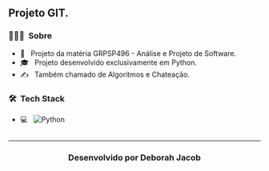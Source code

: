 
<h2> Projeto GIT.</h2>

<h3> 👨🏻‍💻 &nbsp;Sobre </h3>

- 🤔 &nbsp; Projeto da matéria GRPSP496 - Análise e Projeto de Software.
- 🎓 &nbsp; Projeto desenvolvido exclusivamente em Python.
- ✍️ &nbsp; Também chamado de Algoritmos e Chateação.

<h3> 🛠 &nbsp;Tech Stack</h3>

- 💻 &nbsp;
  ![Python](https://img.shields.io/badge/-Python-333333?style=flat&logo=python)
  
  ```

---

<h3 align="center">Desenvolvido por Deborah Jacob</h3>
